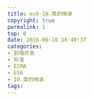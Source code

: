 ```yaml
---
title: es6-10.类的继承
copyright: true
permalink: 1
top: 0
date: 2016-06-10 18:49:37
categories:
- 前端开发
- 标准
- ECMA
- ES6
- 10.类的继承
tags:
---
```

